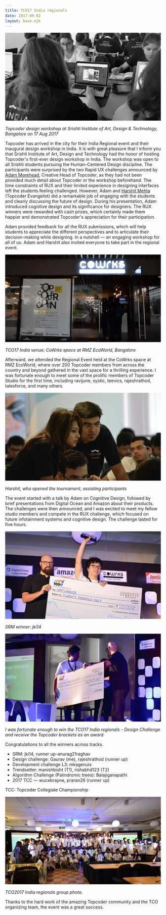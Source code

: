 ```yaml
---
title: TCO17 India regionals
date: 2017-09-02
layout: base.njk
---
```


<img src="/assets/images/2017/workshop.jpg" />

_Topcoder design workshop at Srishti Institute of Art, Design & Technology, Bangalore on 17 Aug 2017_

Topcoder has arrived in the city for their India Regional event and their inaugural design workshop in India. It is with great pleasure that I inform you that Srishti Institute of Art, Design and Technology had the honor of hosting Topcoder's first-ever design workshop in India. The workshop was open to all Srishti students pursuing the Human-Centered Design discipline. The participants were surprised by the two Rapid UX challenges announced by [Adam Morehead](https://www.linkedin.com/in/adroc/), Creative Head of Topcoder, as they had not been provided much detail about Topcoder or the workshop beforehand. The time constraints of RUX and their limited experience in designing interfaces left the students feeling challenged. However, Adam and [Harshit Mehta](https://www.linkedin.com/in/harshitmehta15) (Topcoder Evangelist) did a remarkable job of engaging with the students and clearly discussing the future of design. During his presentation, Adam introduced cognitive design and its significance for designers. The RUX winners were rewarded with cash prizes, which certainly made them happier and demonstrated Topcoder's appreciation for their participation.

Adam provided feedback for all the RUX submissions, which will help students to appreciate the different perspectives and to articulate their decision-making while designing. In a nutshell — an engaging workshop for all of us. Adam and Harshit also invited everyone to take part in the regional event.

<img src="/assets/images/2017/image7.jpg" />

_TCO17 India venue: CoWrks space at RMZ EcoWorld, Bangalore_

Afterward, we attended the Regional Event held at the CoWrks space at RMZ EcoWorld, where over 200 Topcoder members from across the country and beyond gathered in the vast space for a thrilling experience. I was fortunate enough to meet some of the prolific members of Topcoder Studio for the first time, including ravijune, systic, teevics, rajeshrathod, talesforce, and many others.

<img src="/assets/images/2017/image3.jpg" />

_Harshit, who opened the tournament, assisting participants_

The event started with a talk by Adam on Cognitive Design, followed by brief presentations from Digital Ocean and Amazon about their products. The challenges were then announced, and I was excited to meet my fellow studio members and compete in the RUX challenge, which focused on future infotainment systems and cognitive design. The challenge lasted for five hours.

<img src="/assets/images/2017/image12.jpg" />

_SRM winner: jki14_

<img src="/assets/images/2017/award.jpg" />

_I was fortunate enough to win the TCO17 India regionals - Design Challenge and receive the Topcoder brackets as an award._

Congratulations to all the winners across tracks.
- SRM: jki14, runner up-anurag21raghav
- Design challenge: Gaurav (me), rajeshrathod (runner up)
- Development challenge L3: mkagenuis
- Trendsetter: manishbisht (T1), rishabhd123 (T2)
- Algorithm Challenge (Palindromic trees): Balajiganapathi
- 2017 TCC — wucebrayne, praran26 (runner up)

TCC: Topcoder Collegiate Championship

<img src="/assets/images/2017/group.jpg" />

_TCO2017 India regionals group photo._

Thanks to the hard work of the amazing Topcoder community and the TCO organizing team, the event was a great success.